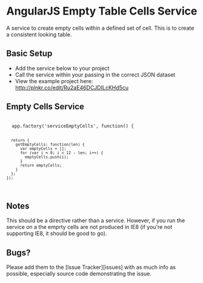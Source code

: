 AngularJS Empty Table Cells Service
===================================
A service to create empty cells within a defined set of cell. This is to create a consistent looking table.

## Basic Setup

* Add the service below to your project
* Call the service within your <td> passing in the correct JSON dataset
* View the example project here: http://plnkr.co/edit/Ru2aE46DCJDILcKHd5cu

## Empty Cells Service

<code>
  app.factory('serviceEmptyCells', function() {
  
      return {
        getEmptyCells: function(len) {
          var emptyCells = [];
          for (var i = 0; i < 12 - len; i++) {
            emptyCells.push(i);
          }
          return emptyCells;
        }
      };
    });
</code>

## Notes

This should be a directive rather than a service. However, if you run the service on a <th> the emprty cells are not produced in IE8 (if you're not supporting IE8, it should be good to go).

## Bugs?

Please add them to the [Issue Tracker][issues] with as much info as possible, especially source code demonstrating the issue.
